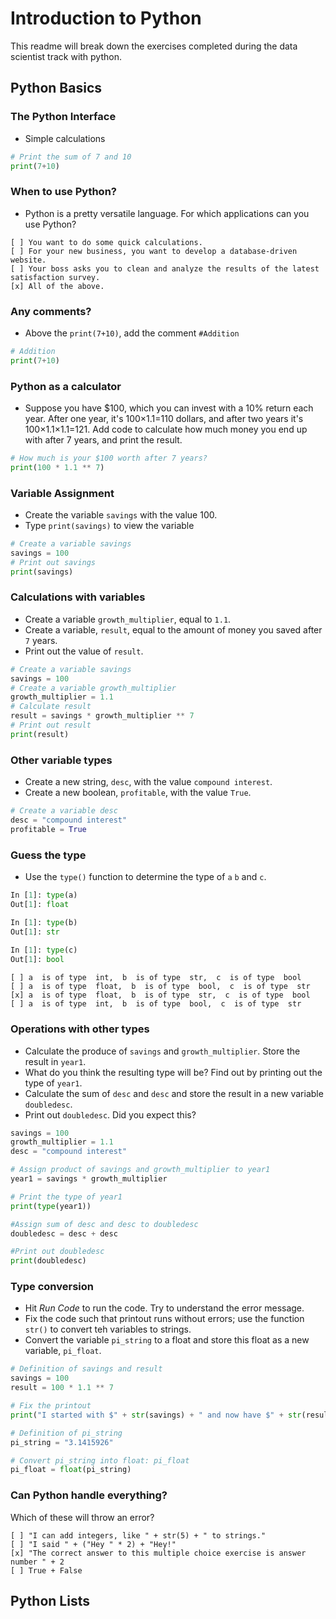 # Introduction to Python
This readme will break down the exercises completed during the data scientist track with python.

## Python Basics
### The Python Interface
* Simple calculations

``` Python
# Print the sum of 7 and 10
print(7+10)
```
### When to use Python?
* Python is a pretty versatile language. For which applications can you use Python?
```
[ ] You want to do some quick calculations.
[ ] For your new business, you want to develop a database-driven website.
[ ] Your boss asks you to clean and analyze the results of the latest satisfaction survey.
[x] All of the above.
```
### Any comments?
* Above the ``print(7+10)``, add the comment ``#Addition``
```Python
# Addition
print(7+10)
```
### Python as a calculator
* Suppose you have $100, which you can invest with a 10% return each year. After one year, it's 100×1.1=110 dollars, and after two years it's 100×1.1×1.1=121. Add code to calculate how much money you end up with after 7 years, and print the result.
```python
# How much is your $100 worth after 7 years?
print(100 * 1.1 ** 7)
```
### Variable Assignment
* Create the variable ``savings`` with the value 100.
* Type ``print(savings)`` to view the variable
```python
# Create a variable savings
savings = 100
# Print out savings
print(savings)
```
### Calculations with variables
* Create a variable ``growth_multiplier``, equal to ``1.1``.
* Create a variable, ``result``, equal to the amount of money you saved after ``7`` years.
* Print out the value of ``result``.
```python
# Create a variable savings
savings = 100
# Create a variable growth_multiplier
growth_multiplier = 1.1
# Calculate result
result = savings * growth_multiplier ** 7
# Print out result
print(result)
```
### Other variable types
* Create a new string, ``desc``, with the value ``compound interest``.
* Create a new boolean, ``profitable``, with the value ``True``.
```python
# Create a variable desc
desc = "compound interest"
profitable = True
```

### Guess the type
* Use the ``type()`` function to determine the type of ``a`` ``b`` and ``c``.
```python
In [1]: type(a)
Out[1]: float

In [1]: type(b)
Out[1]: str
	
In [1]: type(c)
Out[1]: bool
```

```
[ ] a  is of type  int,  b  is of type  str,  c  is of type  bool
[ ] a  is of type  float,  b  is of type  bool,  c  is of type  str
[x] a  is of type  float,  b  is of type  str,  c  is of type  bool
[ ] a  is of type  int,  b  is of type  bool,  c  is of type  str
```
### Operations with other types
* Calculate the produce of ``savings`` and ``growth_multiplier``. Store the result in ``year1``.
* What do you think the resulting type will be? Find out by printing out the type of ``year1``.
* Calculate the sum of ``desc`` and ``desc`` and store the result in a new variable ``doubledesc``.
* Print out ``doubledesc``. Did you expect this?
```python
savings = 100
growth_multiplier = 1.1
desc = "compound interest"

# Assign product of savings and growth_multiplier to year1
year1 = savings * growth_multiplier

# Print the type of year1
print(type(year1))

#Assign sum of desc and desc to doubledesc
doubledesc = desc + desc

#Print out doubledesc
print(doubledesc)
```

### Type conversion
* Hit _Run Code_ to run the code. Try to understand the error message.
* Fix the code such that printout runs without errors; use the function ``str()`` to convert teh variables to strings.
* Convert the variable ``pi_string`` to a float and store this float as a new variable, ``pi_float``.
```python
# Definition of savings and result
savings = 100
result = 100 * 1.1 ** 7

# Fix the printout
print("I started with $" + str(savings) + " and now have $" + str(result) + ", Awesome!")

# Definition of pi_string
pi_string = "3.1415926"

# Convert pi_string into float: pi_float
pi_float = float(pi_string)
```
### Can Python handle everything?
Which of these will throw an error?
```
[ ] "I can add integers, like " + str(5) + " to strings."
[ ] "I said " + ("Hey " * 2) + "Hey!"
[x] "The correct answer to this multiple choice exercise is answer number " + 2
[ ] True + False
```

## Python Lists
